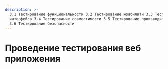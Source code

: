 ```yaml
---
description: >-
  3.1 Тестирование функциональности 3.2 Тестирование юзабилити 3.3 Тестирование
  интерфейса 3.4 Тестирование совместимости 3.5 Тестирование производительности
  3.6 Тестирование безопасности
---
```


# Проведение тестирования веб приложения

